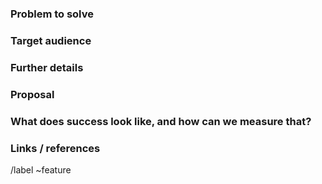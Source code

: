 ### Problem to solve

<!--- What problem do we solve? -->

### Target audience

<!--- For whom are we doing this? Include either a persona from https://design.gitlab.com/getting-started/personas or define a specific company role. e.a. "Release Manager" or "Security Analyst" -->

### Further details

<!--- Include use cases, benefits, and/or goals (contributes to our vision?) -->

### Proposal

<!--- How are we going to solve the problem? -->

### What does success look like, and how can we measure that?

<!--- If no way to measure success, link to an issue that will implement a way to measure this -->

### Links / references

/label ~feature
